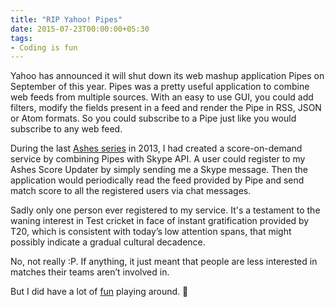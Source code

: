 ```yaml
---
title: "RIP Yahoo! Pipes"
date: 2015-07-23T00:00:00+05:30
tags:
- Coding is fun
---
```

Yahoo has announced it will shut down its web mashup application Pipes on September of this year. Pipes was a pretty useful application to combine web feeds from multiple sources. With an easy to use GUI, you could add filters, modify the fields present in a feed and render the Pipe in RSS, JSON or Atom formats. So you could subscribe to a Pipe just like you would subscribe to any web feed.

During the last [Ashes series](https://en.wikipedia.org/wiki/2013%E2%80%9314_Ashes_series) in 2013, I had created a score-on-demand service by combining Pipes with Skype API. A user could register to my Ashes Score Updater by simply sending me a Skype message. Then the application would periodically read the feed provided by Pipe and send match score to all the registered users via chat messages.

Sadly only one person ever registered to my service. It's a testament to the waning interest in Test cricket in face of instant gratification provided by T20, which is consistent with today’s low attention spans, that might possibly indicate a gradual cultural decadence.

No, not really :P. If anything, it just meant that people are less interested in matches their teams aren’t involved in. 

But I did have a lot of [fun](https://github.com/sskelkar/ashes-score-updater) playing around. 🙂
